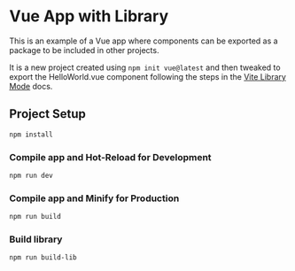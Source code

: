 # Vue App with Library

This is an example of a Vue app where components can be exported as a package to be included in other projects.

It is a new project created using `npm init vue@latest` and then tweaked to export the HelloWorld.vue component following the steps in the [Vite Library Mode](https://vite.dev/guide/build#library-mode) docs.

## Project Setup

```sh
npm install
```

### Compile app and Hot-Reload for Development

```sh
npm run dev
```

### Compile app and Minify for Production

```sh
npm run build
```

### Build library

```sh
npm run build-lib
```
